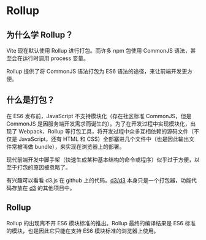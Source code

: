 # Rollup

## 为什么学 Rollup？

Vite 现在默认使用 Rollup 进行打包。而许多 npm 包使用 CommonJS 语法，甚至会在运行时调用 process 变量。

Rollup 提供了将 CommonJS 语法打包为 ES6 语法的途径，来让前端开发更方便。

## 什么是打包？

在 ES6 发布前，JavaScript 不支持模块化（存在社区标准 CommonJS，但是 CommonJS 是因服务端开发需求而诞生的）。为了在开发过程中实现模块化，出现了 Webpack、Rollup 等打包工具，将开发过程中众多互相依赖的源码文件（不仅是 JavaScript，还有 HTML 和 CSS）全部塞进几个文件中（也是因此输出文件常被叫做 bundle），来实现在浏览器上的部署。

现代前端开发中脚手架（快速生成某种基本结构的命令或程序）似乎过于方便，以至于打包的原因被忽略了。

有兴趣可以看看 d3.js 在 github 上的代码。[d3/d3](https://github.com/d3/d3) 本身只是一个打包器，功能代码存放在 [d3](https://github.com/d3) 的其他项目中。

## Rollup

Rollup 的出现离不开 ES6 模块标准的推出。Rollup 最终的编译结果是 ES6 标准的模块，也是因此它只能在支持 ES6 模块标准的浏览器上使用。


